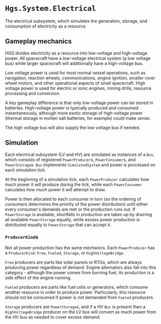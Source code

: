 # `Hgs.System.Electrical`

The electrical subsystem, which simulates the generation, storage, and consumption of electricity as a resource.

## Gameplay mechanics

HGS divides electricity as a resource into low-voltage and high-voltage power. All spacecraft have a low-voltage electrical system (a low voltage bus) while larger spacecraft will additionally have a high-voltage bus.

Low voltage power is used for most normal vessel operations, such as navigation, reaction wheels, communications, engine ignition, smaller rover wheel motors, and other operational aspects of small spacecraft. High voltage power is used for electric or ionic engines, mining drills, resource processing and conversion.

A key gameplay difference is that only low-voltage power can be stored in batteries. High-voltage power is typically produced and consumed instantaneously, although more exotic storage of high-voltage power (thermal storage in molten salt batteries, for example) could make sense.

The high voltage bus will also supply the low voltage bus if needed.

## Simulation

Each electrical subsystem (LV and HV) are simulated as instances of a `Bus`, which consists of registered `PowerProducer`s, `PowerConsumer`s, and `PowerStorage`s. `Bus` implements `SimulatedSystem` and power is processed on each simulation tick.

At the beginning of a simulation tick, each `PowerProducer` calculates how much power it will produce during the tick, while each `PowerConsumer` calculates how much power it will attempt to draw.

Power is then allocated to each consumer in turn (so the ordering of consumers determines the priority of the power distribution) until either every consumer's demands are met or the production runs out. If `PowerStorage` is available, shortfalls in production are taken up by draining all available `PowerStorage` equally, while excess power production is distributed equally to `PowerStorage` that can accept it.

### `ProducerKind`s

Not all power production has the same mechanics. Each `PowerProducer` has a `ProducerKind`: `Free`, `Fueled`, `Storage`, or `HighVoltageBridge`.

`Free` producers are parts like solar panels or RTGs, which are always producing power regardless of demand. Engine alternators also fall into this category - although the power comes from burning fuel, its production is a side effect of the engine running.

`Fueled` producers are parts like fuel cells or generators, which consume another resource in order to produce power. Particularly, this resource should not be consumed if power is not demanded from `Fueled` producers.

`Storage` producers are `PowerStorage`s, and if a HV `Bus` is present then a `HighVoltageBridge` producer on the LV bus will convert as much power from the HV bus as needed to cover excess demand.